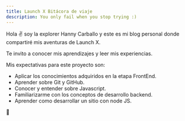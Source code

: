 ```yaml
---
title: Launch X Bitácora de viaje
description: You only fail when you stop trying :) 
---
```


Hola ✌️  soy la explorer Hanny Carballo y este es mi blog personal donde compartiré mis aventuras de Launch X.

Te invito a conocer mis aprendizajes y leer mis experiencias.


Mis expectativas para este proyecto son:

- Aplicar los conocimientos adquiridos en la etapa FrontEnd.
- Aprender sobre Git y GitHub.
- Conocer y entender sobre Javascript.
- Familiarizarme con los conceptos de desarrollo backend.
- Aprender como desarrollar un sitio con node JS.

🚀
